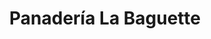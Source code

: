 ---
title: "Panadería La Baguette"
url: /ciudad-de-panama/panaderia-la-baguette/
shop: panadería
---